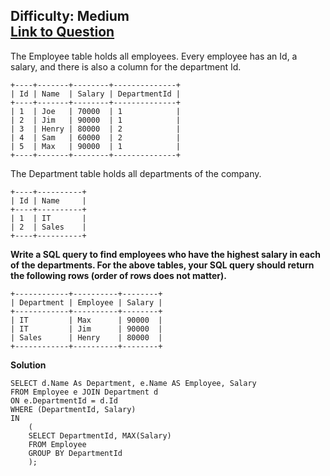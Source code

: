 Difficulty: Medium  
[Link to Question](https://leetcode.com/problems/department-highest-salary/)
-------------------------------

The Employee table holds all employees. Every employee has an Id, a salary, and there is also a column for the department Id.
```
+----+-------+--------+--------------+
| Id | Name  | Salary | DepartmentId |
+----+-------+--------+--------------+
| 1  | Joe   | 70000  | 1            |
| 2  | Jim   | 90000  | 1            |
| 3  | Henry | 80000  | 2            |
| 4  | Sam   | 60000  | 2            |
| 5  | Max   | 90000  | 1            |
+----+-------+--------+--------------+
```
The Department table holds all departments of the company.
```
+----+----------+
| Id | Name     |
+----+----------+
| 1  | IT       |
| 2  | Sales    |
+----+----------+
```
**Write a SQL query to find employees who have the highest salary in each of the departments. For the above tables, your SQL query should return the following rows (order of rows does not matter).**
```
+------------+----------+--------+
| Department | Employee | Salary |
+------------+----------+--------+
| IT         | Max      | 90000  |
| IT         | Jim      | 90000  |
| Sales      | Henry    | 80000  |
+------------+----------+--------+
```
**Solution**
```
SELECT d.Name As Department, e.Name AS Employee, Salary 
FROM Employee e JOIN Department d
ON e.DepartmentId = d.Id
WHERE (DepartmentId, Salary)
IN
    (
    SELECT DepartmentId, MAX(Salary)
    FROM Employee
    GROUP BY DepartmentId
    );
```
